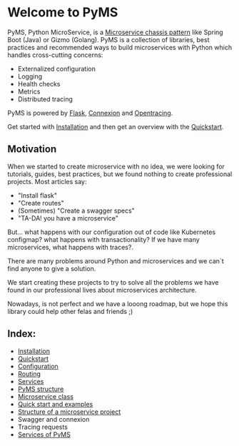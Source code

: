 # Welcome to PyMS

PyMS, Python MicroService, is a [Microservice chassis pattern](https://microservices.io/patterns/microservice-chassis.html) 
like Spring Boot (Java) or Gizmo (Golang). PyMS is a collection of libraries, best practices and recommended ways to build 
microservices with Python which handles cross-cutting concerns: 

- Externalized configuration
- Logging
- Health checks
- Metrics
- Distributed tracing

PyMS is powered by [Flask](https://flask.palletsprojects.com/en/1.1.x/), [Connexion](https://github.com/zalando/connexion) and [Opentracing](https://opentracing.io/).

Get started with [Installation](installation.md) and then get an overview with the [Quickstart](quickstart.md). 

## Motivation

When we started to create microservice with no idea, we were looking for tutorials, guides, best practices, but we found
nothing to create professional projects. Most articles say:

- "Install flask"
- "Create routes"
- (Sometimes) "Create a swagger specs"
- "TA-DA! you have a microservice"

But... what happens with our configuration out of code like Kubernetes configmap? what happens with transactionality? 
If we have many microservices, what happens with traces?.

There are many problems around Python and microservices and we can`t find anyone to give a solution.

We start creating these projects to try to solve all the problems we have found in our professional lives about 
microservices architecture.

Nowadays, is not perfect and we have a looong roadmap, but we hope this library could help other felas and friends ;) 


## Index:
* [Installation](installation.md)
* [Quickstart](quickstart.md)
* [Configuration](configuration.md)
* [Routing](routing.md)
* [Services](services.md)
* [PyMS structure](structure.md)
* [Microservice class](ms_class.md)
* [Quick start and examples](examples.md)
* [Structure of a microservice project](structure_project.md)
* Swagger and connexion
* Tracing requests
* [Services of PyMS](structure.md)
